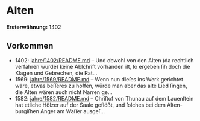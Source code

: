# Alten

**Ersterwähnung:** 1402

## Vorkommen
- 1402: [jahre/1402/README.md](../jahre/1402/README.md) – Und obwohl von den Alten (da rechtlich verfahren wurde)
keine Abſchrift vorhanden iſt, ſo ergeben ſih doch die
Klagen und Gebrechen, die Rat...
- 1569: [jahre/1569/README.md](../jahre/1569/README.md) – Wenn nun dieſes ins Werk gerichtet wäre, etwas
beſſeres zu hoffen, würde man aber das alte Lied ſingen,
die Alten wären auch nicht Narren ge...
- 1582: [jahre/1582/README.md](../jahre/1582/README.md) – Chriſtof von Thunau auf dem Lauenſtein hat etliche
Hölzer auf der Saale geflößt, und ſolches bei dem Alten-
burgiſhen Anger am Waſſer ausgeſ...
